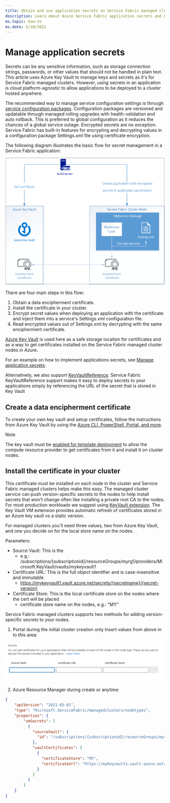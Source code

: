 ```yaml
---
title: Obtain and use application secrets on Service Fabric managed cluster nodes
description: Learn about Azure Service Fabric application secrets and how to gather info required for use in managed clusters
ms.topic: how-to
ms.date: 5/10/2021
---
```


# Manage application secrets
Secrets can be any sensitive information, such as storage connection strings, passwords, or other values that should not be handled in plain text. This article uses Azure Key Vault to manage keys and secrets as it's for Service Fabric managed clusters. However, *using* secrets in an application is cloud platform-agnostic to allow applications to be deployed to a cluster hosted anywhere.

The recommended way to manage service configuration settings is through [service configuration packages][config-package]. Configuration packages are versioned and updatable through managed rolling upgrades with health-validation and auto rollback. This is preferred to global configuration as it reduces the chances of a global service outage. Encrypted secrets are no exception. Service Fabric has built-in features for encrypting and decrypting values in a configuration package Settings.xml file using certificate encryption.

The following diagram illustrates the basic flow for secret management in a Service Fabric application:

![secret management overview][overview]

There are four main steps in this flow:

1. Obtain a data encipherment certificate.
2. Install the certificate in your cluster.
3. Encrypt secret values when deploying an application with the certificate and inject them into a service's Settings.xml configuration file.
4. Read encrypted values out of Settings.xml by decrypting with the same encipherment certificate. 

[Azure Key Vault][key-vault-get-started] is used here as a safe storage location for certificates and as a way to get certificates installed on the Service Fabric managed cluster nodes in Azure.

For an example on how to implement applications secrets, see [Manage application secrets](service-fabric-application-secret-management.md).

Alternatively, we also support [KeyVaultReference](service-fabric-keyvault-references.md). Service Fabric KeyVaultReference support makes it easy to deploy secrets to your applications simply by referencing the URL of the secret that is stored in Key Vault

## Create a data encipherment certificate
To create your own key vault and setup certificates, follow the instructions from Azure Key Vault by using the [Azure CLI, PowerShell, Portal, and more][key-vault-certs].

>[!NOTE]
> The key vault must be [enabled for template deployment](https://docs.microsoft.com/azure/key-vault/general/manage-with-cli2#bkmk_KVperCLI) to allow the compute resource provider to get certificates from it and install it on cluster nodes.

## Install the certificate in your cluster
This certificate must be installed on each node in the cluster and Service Fabric managed clusters helps make this easy. The managed cluster service can push version-specific secrets to the nodes to help install secrets that won't change often like installing a private root CA to the nodes. For most production workloads we suggest using [KeyVault extension][key-vault-windows]. The Key Vault VM extension provides automatic refresh of certificates stored in an Azure key vault vs a static version.

For managed clusters you'll need three values, two from Azure Key Vault, and one you decide on for the local store name on the nodes.

Parameters: 
* Source Vault: This is the 
    * e.g.:  /subscriptions/{subscriptionid}/resourceGroups/myrg1/providers/Microsoft.KeyVault/vaults/mykeyvault1
* Certificate URL: This is the full object identifier and is case-insensitive and immutable
    * https://mykeyvault1.vault.azure.net/secrets/{secretname}/{secret-version}
* Certificate Store: This is the local certificate store on the nodes where the cert will be placed
    * certificate store name on the nodes, e.g.: "MY"

Service Fabric managed clusters supports two methods for adding version-specific secrets to your nodes.

1. Portal during the initial cluster creation only
Insert values from above in to this area:

![portal secrets input][sfmc-secrets]

2. Azure Resource Manager during create or anytime

```json
{
    "apiVersion": "2021-05-01",
    "type": "Microsoft.ServiceFabric/managedclusters/nodetypes",
    "properties": {
        "vmSecrets": [
          {
            "sourceVault": {
              "id": "/subscriptions/{subscriptionid}/resourceGroups/myrg1/providers/Microsoft.KeyVault/vaults/mykeyvault1"
            },
            "vaultCertificates": [
              {
                "certificateStore": "MY",
                "certificateUrl": "https://mykeyvault1.vault.azure.net/certificates/{certificatename}/{secret-version}"
              }
            ]
          }
        ]
    }    
}
```


<!-- Links -->
[key-vault-get-started]:../key-vault/general/overview.md
[key-vault-certs]: ../key-vault/certificates/quick-create-cli.md
[config-package]: service-fabric-application-and-service-manifests.md
[key-vault-windows]: ../virtual-machines/extensions/key-vault-windows.md

<!-- Images -->
[overview]:./media/service-fabric-application-and-service-security/overview.png
[sfmc-secrets]:./media/how-to-managed-cluster-application-secrets/sfmc-secrets.png
